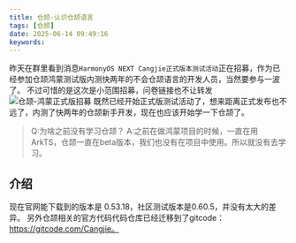 ```yaml
---
title: 仓颉-认识仓颉语言
tags: [仓颉]
date: 2025-06-14 09:49:16
keywords:
---
```


昨天在群里看到消息`HarmonyOS NEXT Cangjie正式版本测试活动`正在招募，作为已经参加仓颉鸿蒙测试版内测快两年的不会仓颉语言的开发人员，当然要参与一波了。
不过可惜的是这次是小范围招募，问卷链接也不让转发
![仓颉-鸿蒙正式版招募](image/cangjie/仓颉-鸿蒙正式版招募.png)
既然已经开始正式版测试活动了，想来距离正式发布也不远了，内测了快两年的仓颉新手开发，现在也应该开始学一下仓颉了。

> Q:为啥之前没有学习仓颉？
> A:之前在做鸿蒙项目的时候，一直在用ArkTS，仓颉一直在beta版本，我们也没有在项目中使用。所以就没有去学习。


## 介绍
现在官网能下载到的版本是 0.53.18，社区测试版本是0.60.5，并没有太大的差异。
另外仓颉相关的官方代码代码仓库已经迁移到了gitcode：https://gitcode.com/Cangjie。
